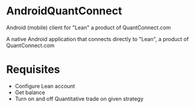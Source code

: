 # AndroidQuantConnect
Android (mobile) client for "Lean" a product of QuantConnect.com

A native Android application that connects directly to "Lean", 
a product of QuantConnect.com

# Requisites
* Configure Lean account
* Get balance
* Turn on and off Quantitative trade on given strategy



